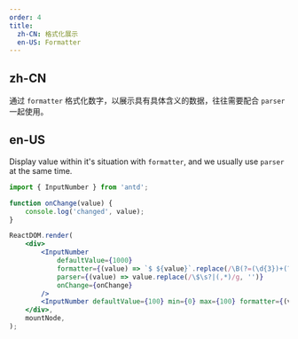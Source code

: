 ```yaml
---
order: 4
title:
  zh-CN: 格式化展示
  en-US: Formatter
---
```


## zh-CN

通过 `formatter` 格式化数字，以展示具有具体含义的数据，往往需要配合 `parser` 一起使用。

## en-US

Display value within it's situation with `formatter`, and we usually use `parser` at the same time.

```jsx
import { InputNumber } from 'antd';

function onChange(value) {
	console.log('changed', value);
}

ReactDOM.render(
	<div>
		<InputNumber
			defaultValue={1000}
			formatter={(value) => `$ ${value}`.replace(/\B(?=(\d{3})+(?!\d))/g, ',')}
			parser={(value) => value.replace(/\$\s?|(,*)/g, '')}
			onChange={onChange}
		/>
		<InputNumber defaultValue={100} min={0} max={100} formatter={(value) => `${value}%`} parser={(value) => value.replace('%', '')} onChange={onChange} />
	</div>,
	mountNode,
);
```
